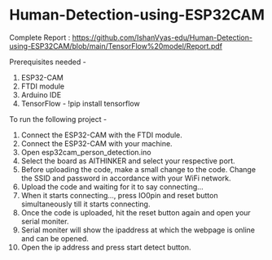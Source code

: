 # Human-Detection-using-ESP32CAM

Complete Report : https://github.com/IshanVyas-edu/Human-Detection-using-ESP32CAM/blob/main/TensorFlow%20model/Report.pdf

Prerequisites needed - 
1) ESP32-CAM 
2) FTDI module
3) Arduino IDE 
4) TensorFlow - !pip install tensorflow

To run the following project -
1) Connect the ESP32-CAM with the FTDI module. 
2) Connect the ESP32-CAM with your machine.
3) Open esp32cam_person_detection.ino
4) Select the board as AITHINKER and select your respective port. 
5) Before uploading the code, make a small change to the code. Change the SSID and password in accordance with your WiFi network.
6) Upload the code and waiting for it to say connecting...
7) When it starts connecting..., press IO0pin and reset button simultaneously till it starts connecting. 
8) Once the code is uploaded, hit the reset button again and open your serial moniter. 
9) Serial moniter will show the ipaddress at which the webpage is online and can be opened. 
10) Open the ip address and press start detect button. 

